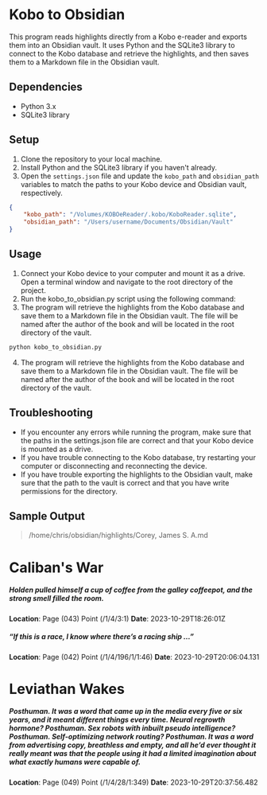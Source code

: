 # Kobo to Obsidian

This program reads highlights directly from a Kobo e-reader and exports them into an Obsidian vault. It uses Python and the SQLite3 library to connect to the Kobo database and retrieve the highlights, and then saves them to a Markdown file in the Obsidian vault.

## Dependencies

- Python 3.x
- SQLite3 library

## Setup

1. Clone the repository to your local machine.
2. Install Python and the SQLite3 library if you haven't already.
3. Open the `settings.json` file and update the `kobo_path` and `obsidian_path` variables to match the paths to your Kobo device and Obsidian vault, respectively.

```json
{
    "kobo_path": "/Volumes/KOBOeReader/.kobo/KoboReader.sqlite",
    "obsidian_path": "/Users/username/Documents/Obsidian/Vault"
}
```
## Usage
1. Connect your Kobo device to your computer and mount it as a drive.
Open a terminal window and navigate to the root directory of the project.
1. Run the kobo_to_obsidian.py script using the following command:
1. The program will retrieve the highlights from the Kobo database and save them to a Markdown file in the Obsidian vault. The file will be named after the author of the book and will be located in the root directory of the vault.
```bash
python kobo_to_obsidian.py
```
4. The program will retrieve the highlights from the Kobo database and save them to a Markdown file in the Obsidian vault. The file will be named after the author of the book and will be located in the root directory of the vault.

## Troubleshooting
- If you encounter any errors while running the program, make sure that the paths in the settings.json file are correct and that your Kobo device is mounted as a drive.
- If you have trouble connecting to the Kobo database, try restarting your computer or disconnecting and reconnecting the device.
- If you have trouble exporting the highlights to the Obsidian vault, make sure that the path to the vault is correct and that you have write permissions for the directory.

## Sample Output

> /home/chris/obsidian/highlights/Corey, James S. A.md

# Caliban's War
##### Holden pulled himself a cup of coffee from the galley coffeepot, and the strong smell filled the room.
**Location**: Page (043) Point (/1/4/3:1)
**Date**: 2023-10-29T18:26:01Z
##### “If this is a race, I know where there’s a racing ship …”
**Location**: Page (042) Point (/1/4/196/1/1:46)
**Date**: 2023-10-29T20:06:04.131
# Leviathan Wakes
##### Posthuman. It was a word that came up in the media every five or six years, and it meant different things every time. Neural regrowth hormone? Posthuman. Sex robots with inbuilt pseudo intelligence? Posthuman. Self-optimizing network routing? Posthuman. It was a word from advertising copy, breathless and empty, and all he’d ever thought it really meant was that the people using it had a limited imagination about what exactly humans were capable of.
**Location**: Page (049) Point (/1/4/28/1:349)
**Date**: 2023-10-29T20:37:56.482
